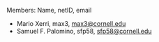 Members: Name, netID, email
- Mario Xerri, max3, max3@cornell.edu
- Samuel F. Palomino, sfp58, sfp58@cornell.edu
